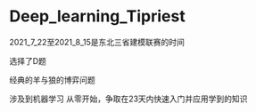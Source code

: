 # Deep_learning_Tipriest
 2021_7_22至2021_8_15是东北三省建模联赛的时间

选择了D题

经典的羊与狼的博弈问题

涉及到机器学习
从零开始，争取在23天内快速入门并应用学到的知识
